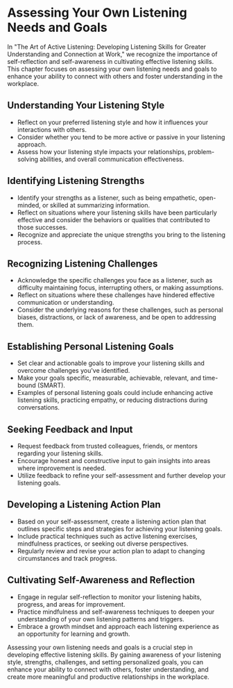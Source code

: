 Assessing Your Own Listening Needs and Goals
=======================================================

In "The Art of Active Listening: Developing Listening Skills for Greater Understanding and Connection at Work," we recognize the importance of self-reflection and self-awareness in cultivating effective listening skills. This chapter focuses on assessing your own listening needs and goals to enhance your ability to connect with others and foster understanding in the workplace.

Understanding Your Listening Style
----------------------------------

* Reflect on your preferred listening style and how it influences your interactions with others.
* Consider whether you tend to be more active or passive in your listening approach.
* Assess how your listening style impacts your relationships, problem-solving abilities, and overall communication effectiveness.

Identifying Listening Strengths
-------------------------------

* Identify your strengths as a listener, such as being empathetic, open-minded, or skilled at summarizing information.
* Reflect on situations where your listening skills have been particularly effective and consider the behaviors or qualities that contributed to those successes.
* Recognize and appreciate the unique strengths you bring to the listening process.

Recognizing Listening Challenges
--------------------------------

* Acknowledge the specific challenges you face as a listener, such as difficulty maintaining focus, interrupting others, or making assumptions.
* Reflect on situations where these challenges have hindered effective communication or understanding.
* Consider the underlying reasons for these challenges, such as personal biases, distractions, or lack of awareness, and be open to addressing them.

Establishing Personal Listening Goals
-------------------------------------

* Set clear and actionable goals to improve your listening skills and overcome challenges you've identified.
* Make your goals specific, measurable, achievable, relevant, and time-bound (SMART).
* Examples of personal listening goals could include enhancing active listening skills, practicing empathy, or reducing distractions during conversations.

Seeking Feedback and Input
--------------------------

* Request feedback from trusted colleagues, friends, or mentors regarding your listening skills.
* Encourage honest and constructive input to gain insights into areas where improvement is needed.
* Utilize feedback to refine your self-assessment and further develop your listening goals.

Developing a Listening Action Plan
----------------------------------

* Based on your self-assessment, create a listening action plan that outlines specific steps and strategies for achieving your listening goals.
* Include practical techniques such as active listening exercises, mindfulness practices, or seeking out diverse perspectives.
* Regularly review and revise your action plan to adapt to changing circumstances and track progress.

Cultivating Self-Awareness and Reflection
-----------------------------------------

* Engage in regular self-reflection to monitor your listening habits, progress, and areas for improvement.
* Practice mindfulness and self-awareness techniques to deepen your understanding of your own listening patterns and triggers.
* Embrace a growth mindset and approach each listening experience as an opportunity for learning and growth.

Assessing your own listening needs and goals is a crucial step in developing effective listening skills. By gaining awareness of your listening style, strengths, challenges, and setting personalized goals, you can enhance your ability to connect with others, foster understanding, and create more meaningful and productive relationships in the workplace.
